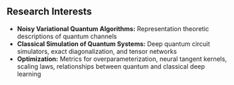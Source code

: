 ## Research Interests

- **Noisy Variational Quantum Algorithms:** Representation theoretic descriptions of quantum channels
- **Classical Simulation of Quantum Systems:** Deep quantum circuit simulators, exact diagonalization, and tensor networks
- **Optimization:** Metrics for overparameterization, neural tangent kernels, scaling laws, relationships between quantum and classical deep learning

